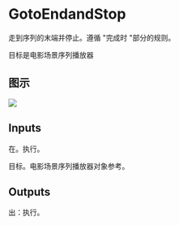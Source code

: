 # GotoEndandStop

走到序列的末端并停止。遵循 "完成时 "部分的规则。

目标是电影场景序列播放器

## 图示

![]($-20221218-20513383.png)

## Inputs

在。执行。

目标。电影场景序列播放器对象参考。  

## Outputs

出：执行。
